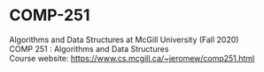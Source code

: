 # COMP-251
Algorithms and Data Structures at McGill University (Fall 2020) <br />
COMP 251 : Algorithms and Data Structures <br />
Course website: https://www.cs.mcgill.ca/~jeromew/comp251.html
